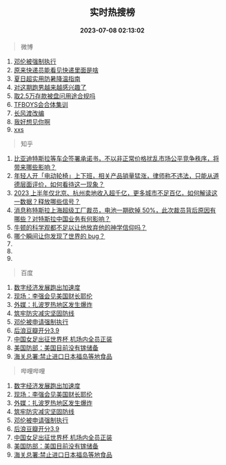 <div align="center"><h2>实时热搜榜</h2><h4>2023-07-08 02:13:02</h4></div>

> 微博  

1. [邓伦被强制执行](https://s.weibo.com/weibo?q=%23%E9%82%93%E4%BC%A6%E8%A2%AB%E5%BC%BA%E5%88%B6%E6%89%A7%E8%A1%8C%23&t=31&band_rank=1&Refer=top)<br />
2. [原来快递员能看见快递里面是啥](https://s.weibo.com/weibo?q=%23%E5%8E%9F%E6%9D%A5%E5%BF%AB%E9%80%92%E5%91%98%E8%83%BD%E7%9C%8B%E8%A7%81%E5%BF%AB%E9%80%92%E9%87%8C%E9%9D%A2%E6%98%AF%E5%95%A5%23&t=31&band_rank=2&Refer=top)<br />
3. [夏日超实用防暑降温指南](https://s.weibo.com/weibo?q=%23%E5%A4%8F%E6%97%A5%E8%B6%85%E5%AE%9E%E7%94%A8%E9%98%B2%E6%9A%91%E9%99%8D%E6%B8%A9%E6%8C%87%E5%8D%97%23&t=31&band_rank=3&Refer=top)<br />
4. [对这期跑男越来越感兴趣了](https://s.weibo.com/weibo?q=%23%E5%AF%B9%E8%BF%99%E6%9C%9F%E8%B7%91%E7%94%B7%E8%B6%8A%E6%9D%A5%E8%B6%8A%E6%84%9F%E5%85%B4%E8%B6%A3%E4%BA%86%23&t=31&band_rank=4&Refer=top)<br />
5. [取2.5万存款被盘问用途合规吗](https://s.weibo.com/weibo?q=%23%E5%8F%962.5%E4%B8%87%E5%AD%98%E6%AC%BE%E8%A2%AB%E7%9B%98%E9%97%AE%E7%94%A8%E9%80%94%E5%90%88%E8%A7%84%E5%90%97%23&t=31&band_rank=5&Refer=top)<br />
6. [TFBOYS会合体集训](https://s.weibo.com/weibo?q=%23TFBOYS%E4%BC%9A%E5%90%88%E4%BD%93%E9%9B%86%E8%AE%AD%23&t=31&band_rank=6&Refer=top)<br />
7. [长风渡改编](https://s.weibo.com/weibo?q=%E9%95%BF%E9%A3%8E%E6%B8%A1%E6%94%B9%E7%BC%96&t=31&band_rank=7&Refer=top)<br />
8. [我好想见你啊](https://s.weibo.com/weibo?q=%E6%88%91%E5%A5%BD%E6%83%B3%E8%A7%81%E4%BD%A0%E5%95%8A&t=31&band_rank=8&Refer=top)<br />
9. [xxs](https://s.weibo.com/weibo?q=xxs&t=31&band_rank=9&Refer=top)<br />

> 知乎  

1. [比亚迪特斯拉等车企签署承诺书，不以非正常价格扰乱市场公平竞争秩序，将带来哪些影响？](https://www.zhihu.com/question/610644843)<br />
2. [年轻人开「电动轮椅」上下班，相关产品销量猛涨，律师称不违法，只能从道德层面评价，如何看待这一现象？](https://www.zhihu.com/question/610638966)<br />
3. [2023 上半年仅北京、杭州卖地收入超千亿，更多城市不足百亿，如何解读这一数据？释放哪些信号？](https://www.zhihu.com/question/610863406)<br />
4. [消息称特斯拉上海超级工厂裁员，电池一期砍掉 50%，此次裁员背后原因有哪些？对特斯拉中国业务有何影响？](https://www.zhihu.com/question/610755769)<br />
5. [牛顿的科学观都不足以让他放弃他的神学信仰吗？](https://www.zhihu.com/question/607982401)<br />
6. [哪个瞬间让你发现了世界的 bug？](https://www.zhihu.com/question/374412997)<br />
7. []()<br />
8. []()<br />
9. []()<br />

> 百度  

1. [数字经济发展跑出加速度](https://www.baidu.com/s?wd=%E6%95%B0%E5%AD%97%E7%BB%8F%E6%B5%8E%E5%8F%91%E5%B1%95%E8%B7%91%E5%87%BA%E5%8A%A0%E9%80%9F%E5%BA%A6&sa=fyb_news&rsv_dl=fyb_news)<br />
2. [现场：李强会见美国财长耶伦](https://www.baidu.com/s?wd=%E7%8E%B0%E5%9C%BA%EF%BC%9A%E6%9D%8E%E5%BC%BA%E4%BC%9A%E8%A7%81%E7%BE%8E%E5%9B%BD%E8%B4%A2%E9%95%BF%E8%80%B6%E4%BC%A6&sa=fyb_news&rsv_dl=fyb_news)<br />
3. [外媒：扎波罗热地区发生爆炸](https://www.baidu.com/s?wd=%E5%A4%96%E5%AA%92%EF%BC%9A%E6%89%8E%E6%B3%A2%E7%BD%97%E7%83%AD%E5%9C%B0%E5%8C%BA%E5%8F%91%E7%94%9F%E7%88%86%E7%82%B8&sa=fyb_news&rsv_dl=fyb_news)<br />
4. [筑牢防灾减灾坚固防线](https://www.baidu.com/s?wd=%E7%AD%91%E7%89%A2%E9%98%B2%E7%81%BE%E5%87%8F%E7%81%BE%E5%9D%9A%E5%9B%BA%E9%98%B2%E7%BA%BF&sa=fyb_news&rsv_dl=fyb_news)<br />
5. [邓伦被申请强制执行](https://www.baidu.com/s?wd=%E9%82%93%E4%BC%A6%E8%A2%AB%E7%94%B3%E8%AF%B7%E5%BC%BA%E5%88%B6%E6%89%A7%E8%A1%8C&sa=fyb_news&rsv_dl=fyb_news)<br />
6. [后浪豆瓣开分3.9](https://www.baidu.com/s?wd=%E5%90%8E%E6%B5%AA%E8%B1%86%E7%93%A3%E5%BC%80%E5%88%863.9&sa=fyb_news&rsv_dl=fyb_news)<br />
7. [中国女足出征世界杯 机场内全员正装](https://www.baidu.com/s?wd=%E4%B8%AD%E5%9B%BD%E5%A5%B3%E8%B6%B3%E5%87%BA%E5%BE%81%E4%B8%96%E7%95%8C%E6%9D%AF+%E6%9C%BA%E5%9C%BA%E5%86%85%E5%85%A8%E5%91%98%E6%AD%A3%E8%A3%85&sa=fyb_news&rsv_dl=fyb_news)<br />
8. [美国防部：美国目前没有镓储备](https://www.baidu.com/s?wd=%E7%BE%8E%E5%9B%BD%E9%98%B2%E9%83%A8%EF%BC%9A%E7%BE%8E%E5%9B%BD%E7%9B%AE%E5%89%8D%E6%B2%A1%E6%9C%89%E9%95%93%E5%82%A8%E5%A4%87&sa=fyb_news&rsv_dl=fyb_news)<br />
9. [海关总署:禁止进口日本福岛等地食品](https://www.baidu.com/s?wd=%E6%B5%B7%E5%85%B3%E6%80%BB%E7%BD%B2%3A%E7%A6%81%E6%AD%A2%E8%BF%9B%E5%8F%A3%E6%97%A5%E6%9C%AC%E7%A6%8F%E5%B2%9B%E7%AD%89%E5%9C%B0%E9%A3%9F%E5%93%81&sa=fyb_news&rsv_dl=fyb_news)<br />

> 哔哩哔哩  

1. [数字经济发展跑出加速度](https://www.baidu.com/s?wd=%E6%95%B0%E5%AD%97%E7%BB%8F%E6%B5%8E%E5%8F%91%E5%B1%95%E8%B7%91%E5%87%BA%E5%8A%A0%E9%80%9F%E5%BA%A6&sa=fyb_news&rsv_dl=fyb_news)<br />
2. [现场：李强会见美国财长耶伦](https://www.baidu.com/s?wd=%E7%8E%B0%E5%9C%BA%EF%BC%9A%E6%9D%8E%E5%BC%BA%E4%BC%9A%E8%A7%81%E7%BE%8E%E5%9B%BD%E8%B4%A2%E9%95%BF%E8%80%B6%E4%BC%A6&sa=fyb_news&rsv_dl=fyb_news)<br />
3. [外媒：扎波罗热地区发生爆炸](https://www.baidu.com/s?wd=%E5%A4%96%E5%AA%92%EF%BC%9A%E6%89%8E%E6%B3%A2%E7%BD%97%E7%83%AD%E5%9C%B0%E5%8C%BA%E5%8F%91%E7%94%9F%E7%88%86%E7%82%B8&sa=fyb_news&rsv_dl=fyb_news)<br />
4. [筑牢防灾减灾坚固防线](https://www.baidu.com/s?wd=%E7%AD%91%E7%89%A2%E9%98%B2%E7%81%BE%E5%87%8F%E7%81%BE%E5%9D%9A%E5%9B%BA%E9%98%B2%E7%BA%BF&sa=fyb_news&rsv_dl=fyb_news)<br />
5. [邓伦被申请强制执行](https://www.baidu.com/s?wd=%E9%82%93%E4%BC%A6%E8%A2%AB%E7%94%B3%E8%AF%B7%E5%BC%BA%E5%88%B6%E6%89%A7%E8%A1%8C&sa=fyb_news&rsv_dl=fyb_news)<br />
6. [后浪豆瓣开分3.9](https://www.baidu.com/s?wd=%E5%90%8E%E6%B5%AA%E8%B1%86%E7%93%A3%E5%BC%80%E5%88%863.9&sa=fyb_news&rsv_dl=fyb_news)<br />
7. [中国女足出征世界杯 机场内全员正装](https://www.baidu.com/s?wd=%E4%B8%AD%E5%9B%BD%E5%A5%B3%E8%B6%B3%E5%87%BA%E5%BE%81%E4%B8%96%E7%95%8C%E6%9D%AF+%E6%9C%BA%E5%9C%BA%E5%86%85%E5%85%A8%E5%91%98%E6%AD%A3%E8%A3%85&sa=fyb_news&rsv_dl=fyb_news)<br />
8. [美国防部：美国目前没有镓储备](https://www.baidu.com/s?wd=%E7%BE%8E%E5%9B%BD%E9%98%B2%E9%83%A8%EF%BC%9A%E7%BE%8E%E5%9B%BD%E7%9B%AE%E5%89%8D%E6%B2%A1%E6%9C%89%E9%95%93%E5%82%A8%E5%A4%87&sa=fyb_news&rsv_dl=fyb_news)<br />
9. [海关总署:禁止进口日本福岛等地食品](https://www.baidu.com/s?wd=%E6%B5%B7%E5%85%B3%E6%80%BB%E7%BD%B2%3A%E7%A6%81%E6%AD%A2%E8%BF%9B%E5%8F%A3%E6%97%A5%E6%9C%AC%E7%A6%8F%E5%B2%9B%E7%AD%89%E5%9C%B0%E9%A3%9F%E5%93%81&sa=fyb_news&rsv_dl=fyb_news)<br />
